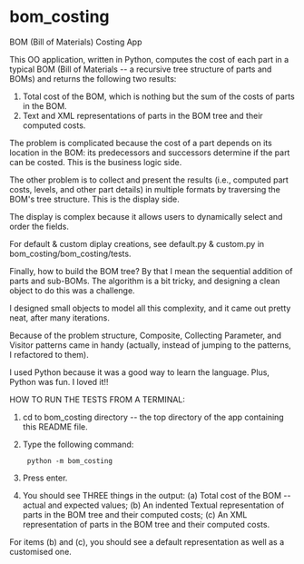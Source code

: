 bom_costing
===========

BOM (Bill of Materials) Costing App

This OO application, written in Python, computes the cost of each part in a typical BOM (Bill of Materials -- a recursive tree structure of parts and BOMs) and returns the following two results:

1. Total cost of the BOM, which is nothing but the sum of the costs of parts in the BOM.
2. Text and XML representations of parts in the BOM tree and their computed costs.

The problem is complicated because the cost of a part depends on its location in the BOM: its predecessors and successors determine if the part can be costed. This is the business logic side.

The other problem is to collect and present the results (i.e., computed part costs, levels, and other part details) in multiple formats by traversing the BOM's tree structure.  This is the display side.

The display is complex because it allows users to dynamically select and order the fields.

For default & custom diplay creations, see default.py & custom.py in bom_costing/bom_costing/tests.


Finally, how to build the BOM tree? By that I mean the sequential addition of parts and sub-BOMs.  The algorithm is a bit tricky, and designing a clean object to do this was a challenge.


I designed small objects to model all this complexity, and it came out pretty neat, after many iterations.

Because of the problem structure, Composite, Collecting Parameter, and Visitor patterns came in handy (actually, instead of jumping to the patterns, I refactored to them).

I used Python because it was a good way to learn the language.  Plus, Python was fun.  I loved it!!



HOW TO RUN THE TESTS FROM A TERMINAL:

1. cd to bom_costing directory -- the top directory of the app containing this README file.
2. Type the following command:

		python -m bom_costing

3. Press enter.
4. You should see THREE things in the output:
	(a) Total cost of the BOM -- actual and expected values;
	(b) An indented Textual representation of parts in the BOM tree and their computed costs;
	(c) An XML representation of parts in the BOM tree and their computed costs.

  For items (b) and (c), you should see a default representation as well as a customised one.


